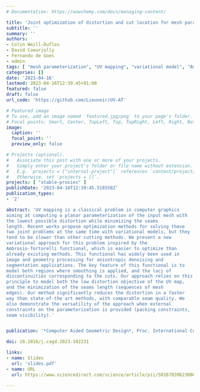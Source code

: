 ```yaml
---
# Documentation: https://wowchemy.com/docs/managing-content/

title: 'Joint optimization of distortion and cut location for mesh parameterization using an Ambrosio-Tortorelli functional'
subtitle: ''
summary: ''
authors:
- Colin Weill-Duflos
- David Coeurjolly
- Fernando de Goes
- admin
tags: [ "mesh parameterization", "UV mapping", "variational model", "Ambrosio-Tortorelli functional", "joint distortion and cut", "discrete calculus" ]
categories: []
date: '2023-04-16'
lastmod: 2023-04-16T12:39:45+01:00
featured: false
draft: false
url_code: 'https://github.com/Lieunoir/UV-AT'

# Featured image
# To use, add an image named `featured.jpg/png` to your page's folder.
# Focal points: Smart, Center, TopLeft, Top, TopRight, Left, Right, BottomLeft, Bottom, BottomRight.
image:
  caption: ''
  focal_point: ''
  preview_only: false

# Projects (optional).
#   Associate this post with one or more of your projects.
#   Simply enter your project's folder or file name without extension.
#   E.g. `projects = ["internal-project"]` references `content/project/deep-learning/index.md`.
#   Otherwise, set `projects = []`.
projects: [ "stable-proxies" ]
publishDate: '2023-04-16T12:39:45.518558Z'
publication_types:
- '2'

abstract: 'UV mapping is a classical problem in computer graphics
aiming at computing a planar parameterization of the input mesh with
the lowest possible distortion while minimizing the seams
length. Recent works propose optimization methods for solving these
two joint problems at the same time with variational models, but they
tend to be slower than other cutting methods. We present a new
variational approach for this problem inspired by the
Ambrosio-Tortorelli functional, which is easier to optimize than
already existing methods. This functional has widely been used in
image and geometry processing for anisotropic denoising and
segmentation applications. The key feature of this functional is to
model both regions where smoothing is applied, and the loci of
discontinuities corresponding to the cuts. Our approach relies on this
principle to model both the low distortion objective of the UV map,
and the minimization of the seams length (sequences of mesh
edges). Our method significantly reduces the distortion in a faster
way than state-of-the art methods, with comparable seam quality. We
also demonstrate the versatility of the approach when external
constraints on the parameterization is provided (packing constraints,
seam visibility).'


publication: '*Computer Aided Geometric Design*, Proc. International Conference on Geometric Modeling and Processing (GMP 2023), Genoa, Italy. 102231, 2023.'

doi: 10.1016/j.cagd.2023.102231

links:
- name: Slides
  url: 'slides.pdf'
- name: URL
  url: https://www.sciencedirect.com/science/article/pii/S0167839623000638

---
```

